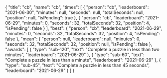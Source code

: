{
  "title": "cb",
  "name": "cb",
  "times": [
    {
      "person": "cb",
      "leaderboard": "2021-06-30",
      "minutes": null,
      "seconds": null,
      "totalSeconds": null,
      "position": null,
      "isPending": true
    },
    {
      "person": "cb",
      "leaderboard": "2021-06-29",
      "minutes": 0,
      "seconds": 32,
      "totalSeconds": 32,
      "position": 4,
      "isPending": false
    }
  ],
  "best": {
    "person": "cb",
    "leaderboard": "2021-06-29",
    "minutes": 0,
    "seconds": 32,
    "totalSeconds": 32,
    "position": 4,
    "isPending": false
  },
  "mean": {
    "person": null,
    "leaderboard": null,
    "minutes": 0,
    "seconds": 32,
    "totalSeconds": 32,
    "position": null,
    "isPending": false
  },
  "awards": [
    {
      "type": "sub-120",
      "text": "Complete a puzzle in less than two minutes",
      "leaderboard": "2021-06-29"
    },
    {
      "type": "sub-60",
      "text": "Complete a puzzle in less than a minute",
      "leaderboard": "2021-06-29"
    },
    {
      "type": "sub-45",
      "text": "Complete a puzzle in less than 45 seconds",
      "leaderboard": "2021-06-29"
    }
  ]
}